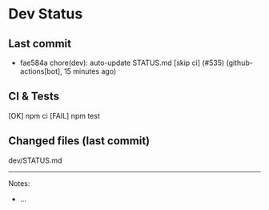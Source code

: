 # Dev Status

## Last commit
- fae584a chore(dev): auto-update STATUS.md [skip ci] (#535) (github-actions[bot], 15 minutes ago)
## CI & Tests
[OK] npm ci
[FAIL] npm test

## Changed files (last commit)
dev/STATUS.md

---
Notes:
- ...
